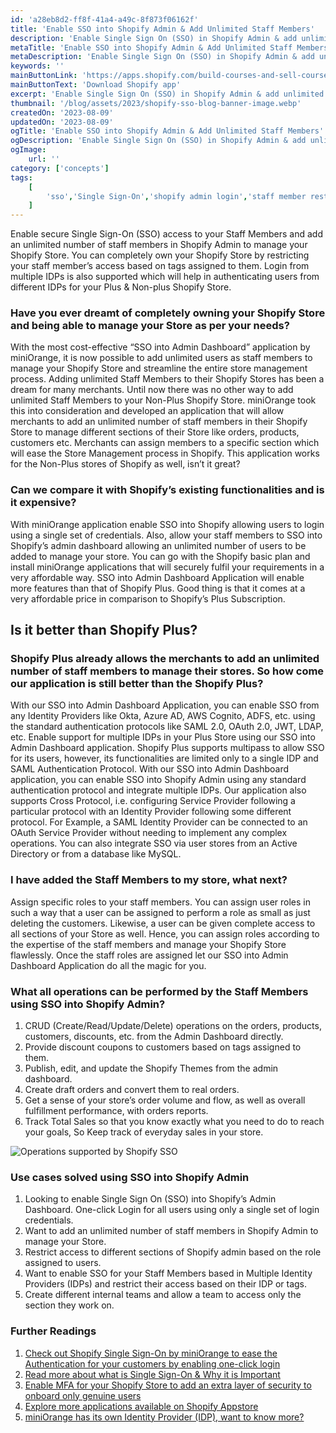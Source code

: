```yaml
---
id: 'a28eb8d2-ff8f-41a4-a49c-8f873f06162f'
title: 'Enable SSO into Shopify Admin & Add Unlimited Staff Members'
description: 'Enable Single Sign On (SSO) in Shopify Admin & add unlimited staff members & restrict their access based on tags. Also supports SSO login via Multiple IDPs.'
metaTitle: 'Enable SSO into Shopify Admin & Add Unlimited Staff Members'
metaDescription: 'Enable Single Sign On (SSO) in Shopify Admin & add unlimited staff members & restrict their access based on tags. Also supports SSO login via Multiple IDPs.'
keywords: ''
mainButtonLink: 'https://apps.shopify.com/build-courses-and-sell-courses-on-store'
mainButtonText: 'Download Shopify app'
excerpt: 'Enable Single Sign On (SSO) in Shopify Admin & add unlimited staff members & restrict their access based on tags. Also supports SSO login via Multiple IDPs.'
thumbnail: '/blog/assets/2023/shopify-sso-blog-banner-image.webp'
createdOn: '2023-08-09'
updatedOn: '2023-08-09'
ogTitle: 'Enable SSO into Shopify Admin & Add Unlimited Staff Members'
ogDescription: 'Enable Single Sign On (SSO) in Shopify Admin & add unlimited staff members & restrict their access based on tags. Also supports SSO login via Multiple IDPs.'
ogImage:
    url: ''
category: ['concepts']
tags:
    [
		'sso','Single Sign-On','shopify admin login','staff member restriction','Security Provisioning'
    ]
---
```


Enable secure Single Sign-On (SSO) access to your Staff Members and add an unlimited number of staff members in Shopify Admin to manage your Shopify Store. You can completely own your Shopify Store by restricting your staff member’s access based on tags assigned to them. Login from multiple IDPs is also supported which will help in authenticating users from different IDPs for your Plus & Non-plus Shopify Store.

### Have you ever dreamt of completely owning your Shopify Store and being able to manage your Store as per your needs?

With the most cost-effective “SSO into Admin Dashboard” application by miniOrange, it is now possible to add unlimited users as staff members to manage your Shopify Store and streamline the entire store management process. Adding unlimited Staff Members to their Shopify Stores has been a dream for many merchants. Until now there was no other way to add unlimited Staff Members to your Non-Plus Shopify Store. miniOrange took this into consideration and developed an application that will allow merchants to add an unlimited number of staff members in their Shopify Store to manage different sections of their Store like orders, products, customers etc. Merchants can assign members to a specific section which will ease the Store Management process in Shopify. This application works for the Non-Plus stores of Shopify as well, isn’t it great?

### Can we compare it with Shopify’s existing functionalities and is it expensive?
With miniOrange application enable SSO into Shopify allowing users to login using a single set of credentials. Also, allow your staff members to SSO into Shopify’s admin dashboard allowing an unlimited number of users to be added to manage your store. You can go with the Shopify basic plan and install miniOrange applications that will securely fulfil your requirements in a very affordable way. SSO into Admin Dashboard Application will enable more features than that of Shopify Plus. Good thing is that it comes at a very affordable price in comparison to Shopify’s Plus Subscription.

## Is it better than Shopify Plus?
### Shopify Plus already allows the merchants to add an unlimited number of staff members to manage their stores. So how come our application is still better than the Shopify Plus?

With our SSO into Admin Dashboard Application, you can enable SSO from any Identity Providers like Okta, Azure AD, AWS Cognito, ADFS, etc. using the standard authentication protocols like SAML 2.0, OAuth 2.0, JWT, LDAP, etc. Enable support for multiple IDPs in your Plus Store using our SSO into Admin Dashboard application. Shopify Plus supports multipass to allow SSO for its users, however, its functionalities are limited only to a single IDP and SAML Authentication Protocol. With our SSO into Admin Dashboard application, you can enable SSO into Shopify Admin using any standard authentication protocol and integrate multiple IDPs. Our application also supports Cross Protocol, i.e. configuring Service Provider following a particular protocol with an Identity Provider following some different protocol. For Example, a SAML Identity Provider can be connected to an OAuth Service Provider without needing to implement any complex operations. You can also integrate SSO via user stores from an Active Directory or from a database like MySQL.

### I have added the Staff Members to my store, what next?
Assign specific roles to your staff members. You can assign user roles in such a way that a user can be assigned to perform a role as small as just deleting the customers. Likewise, a user can be given complete access to all sections of your Store as well. Hence, you can assign roles according to the expertise of the staff members and manage your Shopify Store flawlessly. Once the staff roles are assigned let our SSO into Admin Dashboard Application do all the magic for you.

### What all operations can be performed by the Staff Members using SSO into Shopify Admin?
1. CRUD (Create/Read/Update/Delete) operations on the orders, products, customers, discounts, etc. from the Admin Dashboard directly.
2. Provide discount coupons to customers based on tags assigned to them.
3. Publish, edit, and update the Shopify Themes from the admin dashboard.
4. Create draft orders and convert them to real orders.
5. Get a sense of your store’s order volume and flow, as well as overall fulfillment performance, with orders reports.
6. Track Total Sales so that you know exactly what you need to do to reach your goals, So Keep track of everyday sales in your store.

![Operations supported by Shopify SSO](/blog/assets/2023/shopify-sso-blog-banner-image.webp)

### Use cases solved using SSO into Shopify Admin
1. Looking to enable Single Sign On (SSO) into Shopify’s Admin Dashboard. One-click Login for all users using only a single set of login credentials.
2. Want to add an unlimited number of staff members in Shopify Admin to manage your Store.
3. Restrict access to different sections of Shopify admin based on the role assigned to users.
4. Want to enable SSO for your Staff Members based in Multiple Identity Providers (IDPs) and restrict their access based on their IDP or tags.
5. Create different internal teams and allow a team to access only the section they work on.

### Further Readings
1. [Check out Shopify Single Sign-On by miniOrange to ease the Authentication for your customers by enabling one-click login](https://plugins.miniorange.com/shopify-single-sign-on)
2. [Read more about what is Single Sign-On & Why it is Important](https://blog.miniorange.com/single-sign-on-sso-shopify-store/)
3. [Enable MFA for your Shopify Store to add an extra layer of security to onboard only genuine users](https://plugins.miniorange.com/shopify-2-factor-authentication)
4. [Explore more applications available on Shopify Appstore](https://apps.shopify.com/partners/miniorange-inc)
5. [miniOrange has its own Identity Provider (IDP), want to know more?](https://www.miniorange.com/)